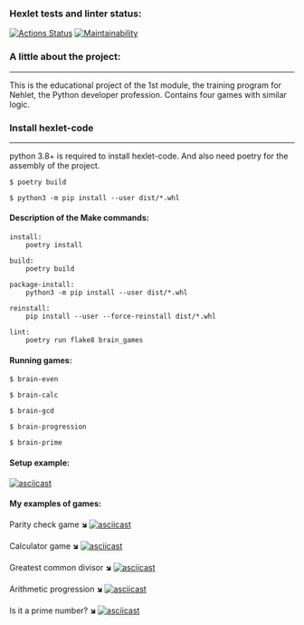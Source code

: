 ### Hexlet tests and linter status:
[![Actions Status](https://github.com/sidnnov/python-project-49/workflows/hexlet-check/badge.svg)](https://github.com/sidnnov/python-project-49/actions)
[![Maintainability](https://api.codeclimate.com/v1/badges/eee64bcfeffb6b6b3b78/maintainability)](https://codeclimate.com/github/sidnnov/python-project-49/maintainability)

### A little about the project:
-------------------------------
This is the educational project of the 1st module, the training program for Nehlet, the Python developer profession. Contains four games with similar logic.

### Install hexlet-code
-----------------------

python 3.8+ is required to install hexlet-code. And also need poetry for the assembly of the project.

```
$ poetry build

$ python3 -m pip install --user dist/*.whl
```

#### Description of the Make commands:
```
install:
	poetry install

build:
	poetry build

package-install:
	python3 -m pip install --user dist/*.whl

reinstall:
	pip install --user --force-reinstall dist/*.whl

lint: 
	poetry run flake8 brain_games
```

#### Running games:
```
$ brain-even

$ brain-calc

$ brain-gcd

$ brain-progression

$ brain-prime
```

#### Setup example:
[![asciicast](https://asciinema.org/a/aJabawAlJeIfCBinHn2CEEnvy.svg)](https://asciinema.org/a/aJabawAlJeIfCBinHn2CEEnvy)


#### My examples of games:
Parity check game 🡾
[![asciicast](https://asciinema.org/a/PU3ygUfzV1zHpvycDfAkFhJBh.svg)](https://asciinema.org/a/PU3ygUfzV1zHpvycDfAkFhJBh)

Calculator game 🡾
[![asciicast](https://asciinema.org/a/vsGOAlBm8wzR1Yp2S3dyFweHA.svg)](https://asciinema.org/a/vsGOAlBm8wzR1Yp2S3dyFweHA)

Greatest common divisor 🡾
[![asciicast](https://asciinema.org/a/RnwTUZT66G4HWKQFGjD48OUfZ.svg)](https://asciinema.org/a/RnwTUZT66G4HWKQFGjD48OUfZ)

Arithmetic progression 🡾
[![asciicast](https://asciinema.org/a/6RZBHIS8RiZQt571pI2YuoTWL.svg)](https://asciinema.org/a/6RZBHIS8RiZQt571pI2YuoTWL)

Is it a prime number? 🡾
[![asciicast](https://asciinema.org/a/xqEDDEIMOHi0d4Ptys2yVLVs6.svg)](https://asciinema.org/a/xqEDDEIMOHi0d4Ptys2yVLVs6)